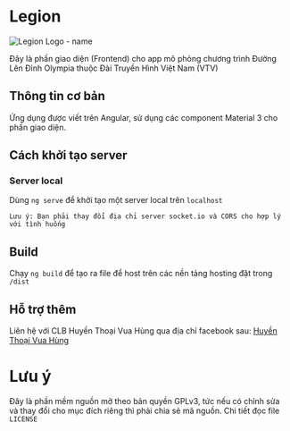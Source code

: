 # Legion
![Legion Logo - name](https://user-images.githubusercontent.com/34957236/180366753-f463eb91-bc95-4641-863a-457c9b11607f.png)


Đây là phần giao diện (Frontend) cho app mô phỏng chương trình Đường Lên Đỉnh Olympia thuộc Đài Truyền Hình Việt Nam (VTV)
## Thông tin cơ bản
Ứng dụng được viết trên Angular, sử dụng các component Material 3 cho phần giao diện.
## Cách khởi tạo server
### Server local
Dùng `ng serve` để khởi tạo một server local trên `localhost`

```Lưu ý: Bạn phải thay đổi địa chỉ server socket.io và CORS cho hợp lý với tình huống```
## Build
Chạy `ng build` để tạo ra file để host trên các nền tảng hosting đặt trong `/dist`
## Hỗ trợ thêm
Liên hệ với CLB Huyền Thoại Vua Hùng qua địa chỉ facebook sau:  [Huyền Thoại Vua Hùng](http://facebook.com/huyenthoaivuahung)
# Lưu ý
Đây là phần mềm nguồn mở theo bản quyền GPLv3, tức nếu có chỉnh sửa và thay đổi cho mục đích riêng thì phải chia sẻ mã nguồn. Chi tiết đọc file `LICENSE`
